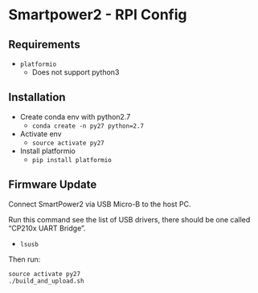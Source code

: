 # Smartpower2 - RPI Config

## Requirements

- `platformio`
    - Does not support python3

## Installation

- Create conda env with python2.7
    - `conda create -n py27 python=2.7`
- Activate env
    - `source activate py27`
- Install platformio
    - `pip install platformio`

## Firmware Update

Connect SmartPower2 via USB Micro-B to the host PC.

Run this command see the list of USB drivers, there should be one called “CP210x UART Bridge”.
- `lsusb`

Then run:

```shell
source activate py27
./build_and_upload.sh
```
